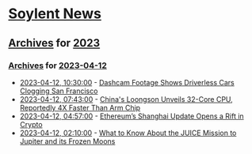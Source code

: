 # [Soylent News](../../../README.md)

## [Archives](../../index.md) for [2023](../index.md)

### [Archives](../../index.md) for [2023-04-12](index.md)

* [2023-04-12, 10:30:00](https://soylentnews.org/article.pl?sid=23/04/11/1225225&from=rss) - [Dashcam Footage Shows Driverless Cars Clogging San Francisco](https://soylentnews.org/article.pl?sid=23/04/11/1225225&from=rss)
* [2023-04-12, 07:43:00](https://soylentnews.org/article.pl?sid=23/04/11/1215204&from=rss) - [China's Loongson Unveils 32-Core CPU, Reportedly 4X Faster Than Arm Chip](https://soylentnews.org/article.pl?sid=23/04/11/1215204&from=rss)
* [2023-04-12, 04:57:00](https://soylentnews.org/article.pl?sid=23/04/11/0352225&from=rss) - [Ethereum’s Shanghai Update Opens a Rift in Crypto](https://soylentnews.org/article.pl?sid=23/04/11/0352225&from=rss)
* [2023-04-12, 02:10:00](https://soylentnews.org/article.pl?sid=23/04/11/0334257&from=rss) - [What to Know About the JUICE Mission to Jupiter and its Frozen Moons](https://soylentnews.org/article.pl?sid=23/04/11/0334257&from=rss)
